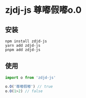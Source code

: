 # zjdj-js 尊嘟假嘟o.0

## 安装
``` shell
npm install zdjd-js
yarn add zdjd-js
pnpm add zdjd-js
```

## 使用
``` js
import o from 'zdjd-js'

o.O('尊嘟假嘟') // true
o.O(1>2) // false
```